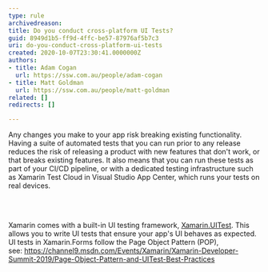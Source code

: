 ```yaml
---
type: rule
archivedreason: 
title: Do you conduct cross-platform UI Tests?
guid: 8949d1b5-ff9d-4ffc-be57-87976af5b7c3
uri: do-you-conduct-cross-platform-ui-tests
created: 2020-10-07T23:30:41.0000000Z
authors:
- title: Adam Cogan
  url: https://ssw.com.au/people/adam-cogan
- title: Matt Goldman
  url: https://ssw.com.au/people/matt-goldman
related: []
redirects: []

---
```



<p class="ssw15-rteElement-P">Any changes you make to your app risk breaking existing functionality. Having a suite of automated tests that you can run prior to any release reduces the risk of releasing a product with new features that don't work, or that breaks existing features. It also means that you can run these tests as part of your CI/CD pipeline, or with a dedicated testing infrastructure such as Xamarin Test Cloud in Visual Studio App Center, which runs your tests on real devices.​​<br></p>
<br><excerpt class='endintro'></excerpt><br>
<p>​Xamarin comes with a built-in UI testing framework, <a href="https&#58;//docs.microsoft.com/en-us/appcenter/test-cloud/frameworks/uitest/">Xamarin.UITest​</a>. This allows you to write UI tests that ensure your app's UI behaves as expected. UI tests in Xamarin.Forms follow the Page Object Pattern (POP), see&#58;&#160;<a href="https&#58;//channel9.msdn.com/Events/Xamarin/Xamarin-Developer-Summit-2019/Page-Object-Pattern-and-UITest-Best-Practices">https&#58;//channel9.msdn.com/Events/Xamarin/Xamarin-Developer-Summit-2019/Page-Object-Pattern-and-UITest-Best-Practices</a>​<br></p>


